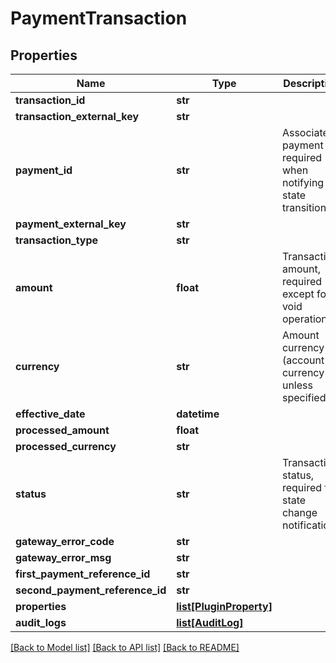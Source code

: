# PaymentTransaction

## Properties
Name | Type | Description | Notes
------------ | ------------- | ------------- | -------------
**transaction_id** | **str** |  | [optional] 
**transaction_external_key** | **str** |  | [optional] 
**payment_id** | **str** | Associated payment id, required when notifying state transitions | [optional] 
**payment_external_key** | **str** |  | [optional] 
**transaction_type** | **str** |  | [optional] 
**amount** | **float** | Transaction amount, required except for void operations | [optional] 
**currency** | **str** | Amount currency (account currency unless specified) | [optional] 
**effective_date** | **datetime** |  | [optional] 
**processed_amount** | **float** |  | [optional] 
**processed_currency** | **str** |  | [optional] 
**status** | **str** | Transaction status, required for state change notifications | [optional] 
**gateway_error_code** | **str** |  | [optional] 
**gateway_error_msg** | **str** |  | [optional] 
**first_payment_reference_id** | **str** |  | [optional] 
**second_payment_reference_id** | **str** |  | [optional] 
**properties** | [**list[PluginProperty]**](PluginProperty.md) |  | [optional] 
**audit_logs** | [**list[AuditLog]**](AuditLog.md) |  | [optional] 

[[Back to Model list]](../README.md#documentation-for-models) [[Back to API list]](../README.md#documentation-for-api-endpoints) [[Back to README]](../README.md)


